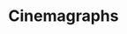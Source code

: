 ---
title: Cinemagraphs
crosslinks:
- livven
- perfectloops
- Plastuer
- HailCorporate
- noisygifs
- Art
- aww
- woahdude
- LivingBackgrounds
- gifs
- CozyPlaces
- WeatherGifs
- NatureIsFuckingLit
- Serendipity
- mildlypenis
- videos
- AfterEffects
- ImaginaryMindscapes
- movies
- DIY
---